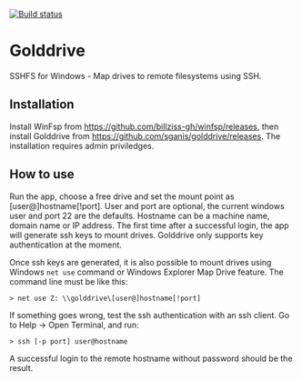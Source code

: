 [![Build status](https://ci.appveyor.com/api/projects/status/x6cc6xew8amyv3s6?svg=true)](https://ci.appveyor.com/project/sganis/golddrive)

# Golddrive

SSHFS for Windows - Map drives to remote filesystems using SSH.

Installation
------------

Install WinFsp from https://github.com/billziss-gh/winfsp/releases, then install Golddrive from https://github.com/sganis/golddrive/releases. The installation requires admin priviledges.

How to use
----------

Run the app, choose a free drive and set the mount point as [user@]hostname[!port]. User and port are optional, the current windows user and port 22 are the defaults. Hostname can be a machine name, domain name or IP address.
The first time after a successful login, the app will generate ssh keys to mount drives. Golddrive only supports key authentication at the moment.

Once ssh keys are generated, it is also possible to mount drives using Windows `net use` command or Windows Explorer Map Drive feature. The command line must be like this:

    > net use Z: \\golddrive\[user@]hostname[!port]

If something goes wrong, test the ssh authentication with an ssh client. Go to Help -> Open Terminal, and run:

    > ssh [-p port] user@hostname

A successful login to the remote hostname without password should be the result.


